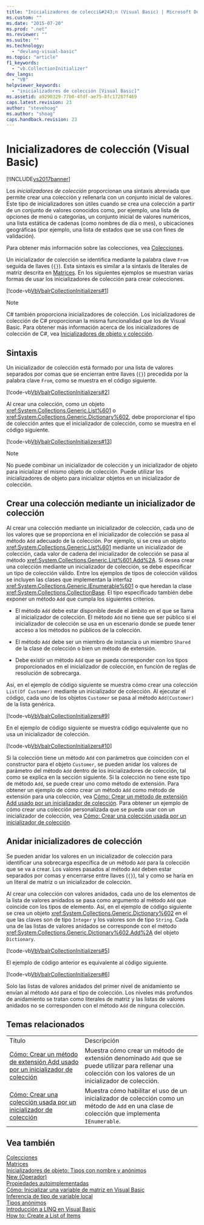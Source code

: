 ```yaml
---
title: "Inicializadores de colecci&#243;n (Visual Basic) | Microsoft Docs"
ms.custom: ""
ms.date: "2015-07-20"
ms.prod: ".net"
ms.reviewer: ""
ms.suite: ""
ms.technology: 
  - "devlang-visual-basic"
ms.topic: "article"
f1_keywords: 
  - "vb.CollectionInitializer"
dev_langs: 
  - "VB"
helpviewer_keywords: 
  - "inicializadores de colección [Visual Basic]"
ms.assetid: a9290329-77b0-4fdf-ae75-8fc17287f469
caps.latest.revision: 23
author: "stevehoag"
ms.author: "shoag"
caps.handback.revision: 23
---
```

# Inicializadores de colecci&#243;n (Visual Basic)
[!INCLUDE[vs2017banner](../../../../visual-basic/developing-apps/includes/vs2017banner.md)]

Los *inicializadores de colección* proporcionan una sintaxis abreviada que permite crear una colección y rellenarla con un conjunto inicial de valores.  Este tipo de inicializadores son útiles cuando se crea una colección a partir de un conjunto de valores conocidos como, por ejemplo, una lista de opciones de menú o categorías, un conjunto inicial de valores numéricos, una lista estática de cadenas \(como nombres de día o mes\), o ubicaciones geográficas \(por ejemplo, una lista de estados que se usa con fines de validación\).  
  
 Para obtener más información sobre las colecciones, vea [Colecciones](../Topic/Collections%20\(C%23%20and%20Visual%20Basic\).md).  
  
 Un inicializador de colección se identifica mediante la palabra clave `From` seguida de llaves \(`{}`\).  Esta sintaxis es similar a la sintaxis de literales de matriz descrita en [Matrices](../../../../visual-basic/programming-guide/language-features/arrays/index.md).  En los siguientes ejemplos se muestran varias formas de usar los inicializadores de colección para crear colecciones.  
  
 [!code-vb[VbVbalrCollectionInitializers#1](../../../../visual-basic/programming-guide/language-features/arrays/codesnippet/VisualBasic/index_1.vb)]  
  
> [!NOTE]
>  C\# también proporciona inicializadores de colección.  Los inicializadores de colección de C\# proporcionan la misma funcionalidad que los de Visual Basic.  Para obtener más información acerca de los inicializadores de colección de C\#, vea [Inicializadores de objeto y colección](../../../../csharp/programming-guide/classes-and-structs/object-and-collection-initializers.md).  
  
## Sintaxis  
 Un inicializador de colección está formado por una lista de valores separados por comas que se encierran entre llaves \(`{}`\) precedida por la palabra clave `From`, como se muestra en el código siguiente.  
  
 [!code-vb[VbVbalrCollectionInitializers#2](../../../../visual-basic/programming-guide/language-features/arrays/codesnippet/VisualBasic/index_2.vb)]  
  
 Al crear una colección, como un objeto <xref:System.Collections.Generic.List%601> o <xref:System.Collections.Generic.Dictionary%602>, debe proporcionar el tipo de colección antes que el inicializador de colección, como se muestra en el código siguiente.  
  
 [!code-vb[VbVbalrCollectionInitializers#13](../../../../visual-basic/programming-guide/language-features/arrays/codesnippet/VisualBasic/index_3.vb)]  
  
> [!NOTE]
>  No puede combinar un inicializador de colección y un inicializador de objeto para inicializar el mismo objeto de colección.  Puede utilizar los inicializadores de objeto para inicializar objetos en un inicializador de colección.  
  
## Crear una colección mediante un inicializador de colección  
 Al crear una colección mediante un inicializador de colección, cada uno de los valores que se proporciona en el inicializador de colección se pasa al método `Add` adecuado de la colección.  Por ejemplo, si se crea un objeto <xref:System.Collections.Generic.List%601> mediante un inicializador de colección, cada valor de cadena del inicializador de colección se pasa al método <xref:System.Collections.Generic.List%601.Add%2A>.  Si desea crear una colección mediante un inicializador de colección, se debe especificar un tipo de colección válido.  Entre los ejemplos de tipos de colección válidos se incluyen las clases que implementan la interfaz <xref:System.Collections.Generic.IEnumerable%601> o que heredan la clase <xref:System.Collections.CollectionBase>.  El tipo especificado también debe exponer un método `Add` que cumpla los siguientes criterios.  
  
-   El método `Add` debe estar disponible desde el ámbito en el que se llama al inicializador de colección.  El método `Add` no tiene que ser público si el inicializador de colección se usa en un escenario donde se puede tener acceso a los métodos no públicos de la colección.  
  
-   El método `Add` debe ser un miembro de instancia o un miembro `Shared` de la clase de colección o bien un método de extensión.  
  
-   Debe existir un método `Add` que se pueda corresponder con los tipos proporcionados en el inicializador de colección, en función de reglas de resolución de sobrecarga.  
  
 Así, en el ejemplo de código siguiente se muestra cómo crear una colección `List(Of Customer)` mediante un inicializador de colección.  Al ejecutar el código, cada uno de los objetos `Customer` se pasa al método `Add(Customer)` de la lista genérica.  
  
 [!code-vb[VbVbalrCollectionInitializers#9](../../../../visual-basic/programming-guide/language-features/arrays/codesnippet/VisualBasic/index_4.vb)]  
  
 En el ejemplo de código siguiente se muestra código equivalente que no usa un inicializador de colección.  
  
 [!code-vb[VbVbalrCollectionInitializers#10](../../../../visual-basic/programming-guide/language-features/arrays/codesnippet/VisualBasic/index_5.vb)]  
  
 Si la colección tiene un método `Add` con parámetros que coinciden con el constructor para el objeto `Customer`, se pueden anidar los valores de parámetro del método `Add` dentro de los inicializadores de colección, tal como se explica en la sección siguiente.  Si la colección no tiene este tipo de método `Add`, se puede crear uno como método de extensión.  Para obtener un ejemplo de cómo crear un método `Add` como método de extensión para una colección, vea [Cómo: Crear un método de extensión Add usado por un inicializador de colección](../../../../visual-basic/programming-guide/language-features/collection-initializers/how-to-create-an-add-extension-method-used-by-a-collection-initializer.md).  Para obtener un ejemplo de cómo crear una colección personalizada que se pueda usar con un inicializador de colección, vea [Cómo: Crear una colección usada por un inicializador de colección](../../../../visual-basic/programming-guide/language-features/collection-initializers/how-to-create-a-collection-used-by-a-collection-initializer.md).  
  
## Anidar inicializadores de colección  
 Se pueden anidar los valores en un inicializador de colección para identificar una sobrecarga específica de un método `Add` para la colección que se va a crear.  Los valores pasados al método `Add` deben estar separados por comas y encerrarse entre llaves \(`{}`\), tal y como se haría en un literal de matriz o un inicializador de colección.  
  
 Al crear una colección con valores anidados, cada uno de los elementos de la lista de valores anidados se pasa como argumento al método `Add` que coincide con los tipos de elemento.  Así, en el ejemplo de código siguiente se crea un objeto <xref:System.Collections.Generic.Dictionary%602> en el que las claves son de tipo `Integer` y los valores son de tipo `String`.  Cada una de las listas de valores anidados se corresponde con el método <xref:System.Collections.Generic.Dictionary%602.Add%2A> del objeto `Dictionary`.  
  
 [!code-vb[VbVbalrCollectionInitializers#5](../../../../visual-basic/programming-guide/language-features/arrays/codesnippet/VisualBasic/index_6.vb)]  
  
 El ejemplo de código anterior es equivalente al código siguiente.  
  
 [!code-vb[VbVbalrCollectionInitializers#6](../../../../visual-basic/programming-guide/language-features/arrays/codesnippet/VisualBasic/index_7.vb)]  
  
 Solo las listas de valores anidados del primer nivel de anidamiento se envían al método `Add` para el tipo de colección.  Los niveles más profundos de anidamiento se tratan como literales de matriz y las listas de valores anidados no se corresponden con el método `Add` de ninguna colección.  
  
## Temas relacionados  
  
|||  
|-|-|  
|Título|Descripción|  
|[Cómo: Crear un método de extensión Add usado por un inicializador de colección](../../../../visual-basic/programming-guide/language-features/collection-initializers/how-to-create-an-add-extension-method-used-by-a-collection-initializer.md)|Muestra cómo crear un método de extensión denominado `Add` que se puede utilizar para rellenar una colección con los valores de un inicializador de colección.|  
|[Cómo: Crear una colección usada por un inicializador de colección](../../../../visual-basic/programming-guide/language-features/collection-initializers/how-to-create-a-collection-used-by-a-collection-initializer.md)|Muestra cómo habilitar el uso de un inicializador de colección como un método de `Add` en una clase de colección que implementa `IEnumerable`.|  
  
## Vea también  
 [Colecciones](../Topic/Collections%20\(C%23%20and%20Visual%20Basic\).md)   
 [Matrices](../../../../visual-basic/programming-guide/language-features/arrays/index.md)   
 [Inicializadores de objeto: Tipos con nombre y anónimos](../../../../visual-basic/programming-guide/language-features/objects-and-classes/object-initializers-named-and-anonymous-types.md)   
 [New \(Operador\)](../../../../visual-basic/language-reference/operators/new-operator.md)   
 [Propiedades autoimplementadas](../../../../visual-basic/programming-guide/language-features/procedures/auto-implemented-properties.md)   
 [Cómo: Inicializar una variable de matriz en Visual Basic](../../../../visual-basic/programming-guide/language-features/arrays/how-to-initialize-an-array-variable.md)   
 [Inferencia de tipo de variable local](../../../../visual-basic/programming-guide/language-features/variables/local-type-inference.md)   
 [Tipos anónimos](../../../../visual-basic/programming-guide/language-features/objects-and-classes/anonymous-types.md)   
 [Introducción a LINQ en Visual Basic](../../../../visual-basic/programming-guide/language-features/linq/introduction-to-linq.md)   
 [How to: Create a List of Items](../../../../visual-basic/programming-guide/concepts/linq/how-to-create-a-list-of-items.md)